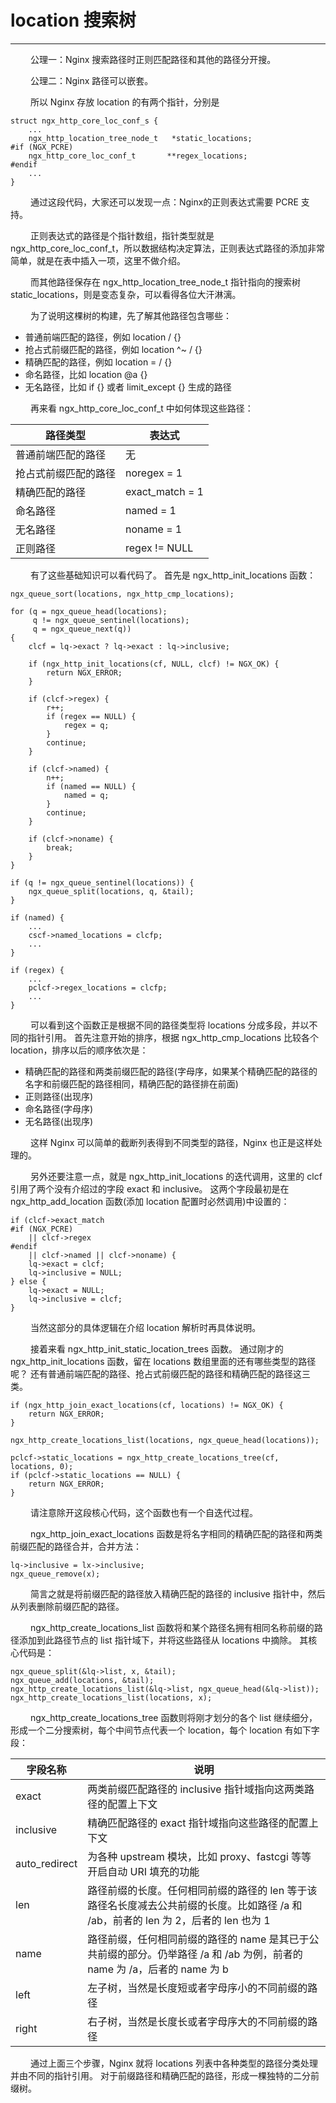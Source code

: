 # location 搜索树
***

&emsp;&emsp;
公理一：Nginx 搜索路径时正则匹配路径和其他的路径分开搜。

&emsp;&emsp;
公理二：Nginx 路径可以嵌套。

&emsp;&emsp;
所以 Nginx 存放 location 的有两个指针，分别是

    struct ngx_http_core_loc_conf_s {
        ...
        ngx_http_location_tree_node_t   *static_locations;
    #if (NGX_PCRE)
        ngx_http_core_loc_conf_t       **regex_locations;
    #endif
        ...
    }

&emsp;&emsp;
通过这段代码，大家还可以发现一点：Nginx的正则表达式需要 PCRE 支持。

&emsp;&emsp;
正则表达式的路径是个指针数组，指针类型就是 ngx_http_core_loc_conf_t，所以数据结构决定算法，正则表达式路径的添加非常简单，就是在表中插入一项，这里不做介绍。

&emsp;&emsp;
而其他路径保存在 ngx_http_location_tree_node_t 指针指向的搜索树 static_locations，则是变态复杂，可以看得各位大汗淋漓。

&emsp;&emsp;
为了说明这棵树的构建，先了解其他路径包含哪些：

+ 普通前端匹配的路径，例如 location / {}
+ 抢占式前缀匹配的路径，例如 location ^~ / {}
+ 精确匹配的路径，例如 location = / {}
+ 命名路径，比如 location @a {}
+ 无名路径，比如 if {} 或者 limit_except {} 生成的路径

&emsp;&emsp;
再来看 ngx_http_core_loc_conf_t 中如何体现这些路径：

|路径类型|表达式|
| --- | --- |
|普通前端匹配的路径|无|
|抢占式前缀匹配的路径|noregex = 1|
|精确匹配的路径|exact_match = 1|
|命名路径|named = 1|
|无名路径|noname = 1|
|正则路径|regex != NULL|

&emsp;&emsp;
有了这些基础知识可以看代码了。
首先是 ngx_http_init_locations 函数：

    ngx_queue_sort(locations, ngx_http_cmp_locations);

    for (q = ngx_queue_head(locations);
         q != ngx_queue_sentinel(locations);
         q = ngx_queue_next(q))
    {
        clcf = lq->exact ? lq->exact : lq->inclusive;

        if (ngx_http_init_locations(cf, NULL, clcf) != NGX_OK) {
            return NGX_ERROR;
        }

        if (clcf->regex) {
            r++;
            if (regex == NULL) {
                regex = q;
            }
            continue;
        }

        if (clcf->named) {
            n++;
            if (named == NULL) {
                named = q;
            }
            continue;
        }

        if (clcf->noname) {
            break;
        }
    }

    if (q != ngx_queue_sentinel(locations)) {
        ngx_queue_split(locations, q, &tail);
    }

    if (named) {
        ...
        cscf->named_locations = clcfp;
        ...
    }

    if (regex) {
        ...
        pclcf->regex_locations = clcfp;
        ...
    }

&emsp;&emsp;
可以看到这个函数正是根据不同的路径类型将 locations 分成多段，并以不同的指针引用。
首先注意开始的排序，根据 ngx_http_cmp_locations 比较各个 location，排序以后的顺序依次是：

+ 精确匹配的路径和两类前缀匹配的路径(字母序，如果某个精确匹配的路径的名字和前缀匹配的路径相同，精确匹配的路径排在前面)
+ 正则路径(出现序)
+ 命名路径(字母序)
+ 无名路径(出现序)

&emsp;&emsp;
这样 Nginx 可以简单的截断列表得到不同类型的路径，Nginx 也正是这样处理的。

&emsp;&emsp;
另外还要注意一点，就是 ngx_http_init_locations 的迭代调用，这里的 clcf 引用了两个没有介绍过的字段 exact 和 inclusive。
这两个字段最初是在 ngx_http_add_location 函数(添加 location 配置时必然调用)中设置的：

    if (clcf->exact_match
    #if (NGX_PCRE)
        || clcf->regex
    #endif
        || clcf->named || clcf->noname) {
        lq->exact = clcf;
        lq->inclusive = NULL;
    } else {
        lq->exact = NULL;
        lq->inclusive = clcf;
    }

&emsp;&emsp;
当然这部分的具体逻辑在介绍 location 解析时再具体说明。

&emsp;&emsp;
接着来看 ngx_http_init_static_location_trees 函数。
通过刚才的 ngx_http_init_locations 函数，留在 locations 数组里面的还有哪些类型的路径呢？
还有普通前端匹配的路径、抢占式前缀匹配的路径和精确匹配的路径这三类。

    if (ngx_http_join_exact_locations(cf, locations) != NGX_OK) {
        return NGX_ERROR;
    }

    ngx_http_create_locations_list(locations, ngx_queue_head(locations));

    pclcf->static_locations = ngx_http_create_locations_tree(cf, locations, 0);
    if (pclcf->static_locations == NULL) {
        return NGX_ERROR;
    }

&emsp;&emsp;
请注意除开这段核心代码，这个函数也有一个自迭代过程。

&emsp;&emsp;
ngx_http_join_exact_locations 函数是将名字相同的精确匹配的路径和两类前缀匹配的路径合并，合并方法：

    lq->inclusive = lx->inclusive;
    ngx_queue_remove(x);

&emsp;&emsp;
简言之就是将前缀匹配的路径放入精确匹配的路径的 inclusive 指针中，然后从列表删除前缀匹配的路径。

&emsp;&emsp;
ngx_http_create_locations_list 函数将和某个路径名拥有相同名称前缀的路径添加到此路径节点的 list 指针域下，并将这些路径从 locations 中摘除。
其核心代码是：

    ngx_queue_split(&lq->list, x, &tail);
    ngx_queue_add(locations, &tail);
    ngx_http_create_locations_list(&lq->list, ngx_queue_head(&lq->list));
    ngx_http_create_locations_list(locations, x);

&emsp;&emsp;
ngx_http_create_locations_tree 函数则将刚才划分的各个 list 继续细分，形成一个二分搜索树，每个中间节点代表一个 location，每个 location 有如下字段：

|字段名称|说明|
| --- | --- |
|exact|两类前缀匹配路径的 inclusive 指针域指向这两类路径的配置上下文|
|inclusive|精确匹配路径的 exact 指针域指向这些路径的配置上下文|
|auto_redirect|为各种 upstream 模块，比如 proxy、fastcgi 等等开启自动 URI 填充的功能|
|len|路径前缀的长度。任何相同前缀的路径的 len 等于该路径名长度减去公共前缀的长度。比如路径 /a 和 /ab，前者的 len 为 2，后者的 len 也为 1|
|name|路径前缀，任何相同前缀的路径的 name 是其已于公共前缀的部分。仍举路径 /a 和 /ab 为例，前者的 name 为 /a，后者的 name 为 b|
|left|左子树，当然是长度短或者字母序小的不同前缀的路径|
|right|右子树，当然是长度长或者字母序大的不同前缀的路径|

&emsp;&emsp;
通过上面三个步骤，Nginx 就将 locations 列表中各种类型的路径分类处理并由不同的指针引用。
对于前缀路径和精确匹配的路径，形成一棵独特的二分前缀树。